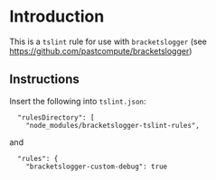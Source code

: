 # Introduction

This is a `tslint` rule for use with `bracketslogger` (see https://github.com/pastcompute/bracketslogger)

## Instructions

Insert the following into `tslint.json`:

```
  "rulesDirectory": [
    "node_modules/bracketslogger-tslint-rules",
```

and

```
  "rules": {
    "bracketslogger-custom-debug": true

```
